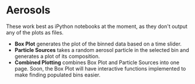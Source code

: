 # Aerosols

These work best as iPython notebooks at the moment, as they don't output any of the plots as files.

<ul>
    <li><b>Box Plot</b> generates the plot of the binned data based on a time slider.</li>
    <li><b>Particle Sources</b> takes a random aerosol particle in the selected bin and generates a plot of its composition.</li>
    <li><b>Combined Plotting</b> combines Box Plot and Particle Sources into one page. Soon, the Box Plot will have interactive functions implemented to make finding populated bins easier.</li>
</ul>
